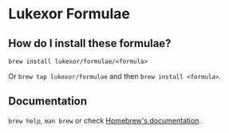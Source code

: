 # Lukexor Formulae

## How do I install these formulae?

`brew install lukexor/formulae/<formula>`

Or `brew tap lukexor/formulae` and then `brew install <formula>`.

## Documentation

`brew help`, `man brew` or check [Homebrew's documentation](https://docs.brew.sh).
